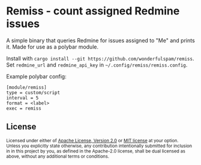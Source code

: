 # Remiss - count assigned Redmine issues

A simple binary that queries Redmine for issues assigned
to "Me" and prints it. Made for use as a polybar module.

Install with `cargo install --git https://github.com/wonderfulspam/remiss`.
Set `redmine_url` and `redmine_api_key` in `~/.config/remiss/remiss.config`.

Example polybar config:
```
[module/remiss]
type = custom/script
interval = 5
format = <label>
exec = remiss
```

## License

<sup>
Licensed under either of <a href="LICENSE-APACHE">Apache License, Version
2.0</a> or <a href="LICENSE-MIT">MIT license</a> at your option.
</sup>

<br>

<sub>
Unless you explicitly state otherwise, any contribution intentionally submitted
for inclusion in in this project by you, as defined in the Apache-2.0 license, shall be
dual licensed as above, without any additional terms or conditions.
</sub>
